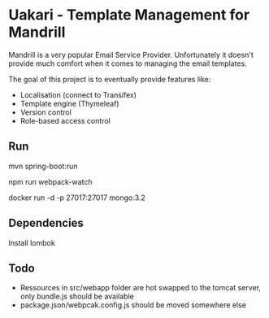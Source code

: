 # Uakari - Template Management for Mandrill

Mandrill is a very popular Email Service Provider. Unfortunately it doesn't provide much comfort 
when it comes to managing the email templates.

The goal of this project is to eventually provide features like:
- Localisation (connect to Transifex)
- Template engine (Thymeleaf)
- Version control
- Role-based access control

## Run

mvn spring-boot:run

npm run webpack-watch

docker run -d -p 27017:27017 mongo:3.2

## Dependencies
Install lombok

## Todo
* Ressources in src/webapp folder are hot swapped to the tomcat server, only bundle.js should be available
* package.json/webpcak.config.js should be moved somewhere else